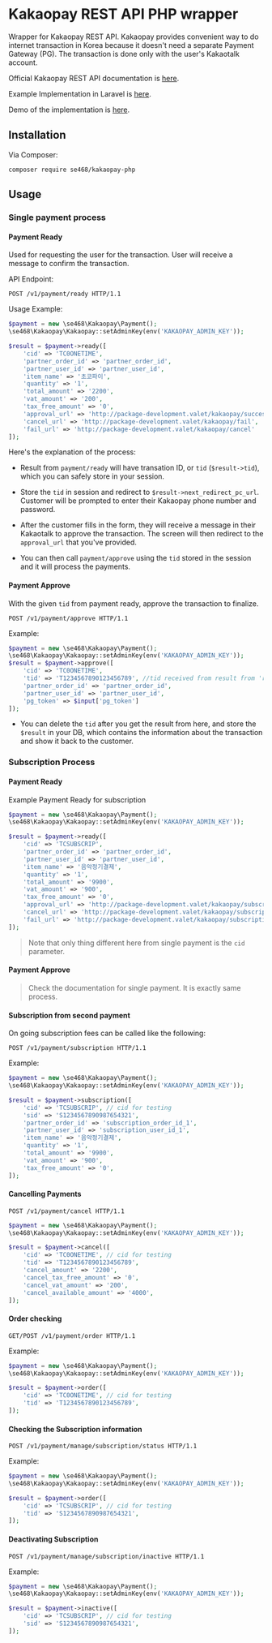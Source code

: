 # Kakaopay REST API PHP wrapper
Wrapper for Kakaopay REST API. Kakaopay provides convenient way to do internet transaction in Korea because it doesn't need a separate Payment Gateway (PG). The transaction is done only with the user's Kakaotalk account. 

Official Kakaopay REST API documentation is [here](https://developers.kakao.com/docs/restapi/kakaopay-api).

Example Implementation in Laravel is [here](https://github.com/se468/kakaopay-laravel-example).

Demo of the implementation is [here](http://package-demos.seyongcho.com/kakaopay).

## Installation
Via Composer:
```
composer require se468/kakaopay-php
```

## Usage
### Single payment process
#### Payment Ready
Used for requesting the user for the transaction. User will receive a message to confirm the transaction.

API Endpoint:
```
POST /v1/payment/ready HTTP/1.1
```

Usage Example:
```php
$payment = new \se468\Kakaopay\Payment();
\se468\Kakaopay\Kakaopay::setAdminKey(env('KAKAOPAY_ADMIN_KEY'));

$result = $payment->ready([
    'cid' => 'TC0ONETIME',
    'partner_order_id' => 'partner_order_id',
    'partner_user_id' => 'partner_user_id',
    'item_name' => '초코파이',
    'quantity' => '1',
    'total_amount' => '2200',
    'vat_amount' => '200',
    'tax_free_amount' => '0',
    'approval_url' => 'http://package-development.valet/kakaopay/success',
    'cancel_url' => 'http://package-development.valet/kakaopay/fail',
    'fail_url' => 'http://package-development.valet/kakaopay/cancel'
]);
```

Here's the explanation of the process: 

* Result from `payment/ready` will have transation ID, or `tid` (`$result->tid`), which you can safely store in your session. 

* Store the `tid` in session and redirect to `$result->next_redirect_pc_url`. Customer will be prompted to enter their Kakaopay phone number and password. 

* After the customer fills in the form, they will receive a message in their Kakaotalk to approve the transaction. The screen will then redirect to the `approval_url` that you've provided.

* You can then call `payment/approve` using the `tid` stored in the session and it will process the payments. 


#### Payment Approve
With the given `tid` from payment ready, approve the transaction to finalize. 
```
POST /v1/payment/approve HTTP/1.1
```

Example:
```php
$payment = new \se468\Kakaopay\Payment();
\se468\Kakaopay\Kakaopay::setAdminKey(env('KAKAOPAY_ADMIN_KEY'));
$result = $payment->approve([
    'cid' => 'TC0ONETIME',
    'tid' => 'T1234567890123456789', //tid received from result from 'ready'
    'partner_order_id' => 'partner_order_id',
    'partner_user_id' => 'partner_user_id',
    'pg_token' => $input['pg_token']
]);
```

* You can delete the `tid` after you get the result from here, and store the `$result` in your DB, which contains the information about the transaction and show it back to the customer.

### Subscription Process
#### Payment Ready
Example Payment Ready for subscription
```php
$payment = new \se468\Kakaopay\Payment();
\se468\Kakaopay\Kakaopay::setAdminKey(env('KAKAOPAY_ADMIN_KEY'));

$result = $payment->ready([
    'cid' => 'TCSUBSCRIP',
    'partner_order_id' => 'partner_order_id',
    'partner_user_id' => 'partner_user_id',
    'item_name' => '음악정기결제',
    'quantity' => '1',
    'total_amount' => '9900',
    'vat_amount' => '900',
    'tax_free_amount' => '0',
    'approval_url' => 'http://package-development.valet/kakaopay/subscription/success',
    'cancel_url' => 'http://package-development.valet/kakaopay/subscription/fail',
    'fail_url' => 'http://package-development.valet/kakaopay/subscription/cancel'
]);
```

> Note that only thing different here from single payment is the `cid` parameter. 

#### Payment Approve
> Check the documentation for single payment. It is exactly same process.


#### Subscription from second payment
On going subscription fees can be called like the following:

```
POST /v1/payment/subscription HTTP/1.1
```

Example:
```php
$payment = new \se468\Kakaopay\Payment();
\se468\Kakaopay\Kakaopay::setAdminKey(env('KAKAOPAY_ADMIN_KEY'));

$result = $payment->subscription([
    'cid' => 'TCSUBSCRIP', // cid for testing
    'sid' => 'S1234567890987654321',
    'partner_order_id' => 'subscription_order_id_1',
    'partner_user_id' => 'subscription_user_id_1',
    'item_name' => '음악정기결제',
    'quantity' => '1',
    'total_amount' => '9900',
    'vat_amount' => '900',
    'tax_free_amount' => '0',
]);
```

#### Cancelling Payments
```
POST /v1/payment/cancel HTTP/1.1
```

```php
$payment = new \se468\Kakaopay\Payment();
\se468\Kakaopay\Kakaopay::setAdminKey(env('KAKAOPAY_ADMIN_KEY'));

$result = $payment->cancel([
    'cid' => 'TC0ONETIME', // cid for testing
    'tid' => 'T1234567890123456789',
    'cancel_amount' => '2200',
    'cancel_tax_free_amount' => '0',
    'cancel_vat_amount' => '200',
    'cancel_available_amount' => '4000',
]);
```

#### Order checking
```
GET/POST /v1/payment/order HTTP/1.1
```

Example:
```php
$payment = new \se468\Kakaopay\Payment();
\se468\Kakaopay\Kakaopay::setAdminKey(env('KAKAOPAY_ADMIN_KEY'));

$result = $payment->order([
    'cid' => 'TC0ONETIME', // cid for testing
    'tid' => 'T1234567890123456789',
]);
```

#### Checking the Subscription information
```
POST /v1/payment/manage/subscription/status HTTP/1.1
```

Example:
```php
$payment = new \se468\Kakaopay\Payment();
\se468\Kakaopay\Kakaopay::setAdminKey(env('KAKAOPAY_ADMIN_KEY'));

$result = $payment->order([
    'cid' => 'TCSUBSCRIP', // cid for testing
    'tid' => 'S1234567890987654321',
]);
```

#### Deactivating Subscription
```
POST /v1/payment/manage/subscription/inactive HTTP/1.1
```

Example:
```php
$payment = new \se468\Kakaopay\Payment();
\se468\Kakaopay\Kakaopay::setAdminKey(env('KAKAOPAY_ADMIN_KEY'));

$result = $payment->inactive([
    'cid' => 'TCSUBSCRIP', // cid for testing
    'sid' => 'S1234567890987654321',
]);
```